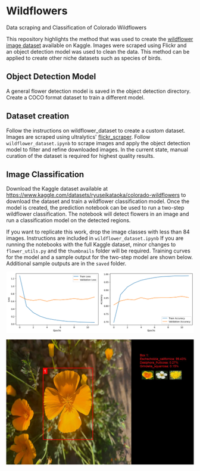 # Wildflowers
Data scraping and Classification of Colorado Wildflowers

This repository highlights the method that was used to create the [wildflower image dataset](https://www.kaggle.com/datasets/ryuseikataoka/colorado-wildflowers) available on Kaggle. Images were scraped using Flickr and an object detection model was used to clean the data. This method can be applied to create other niche datasets such as species of birds. 

## Object Detection Model
A general flower detection model is saved in the object detection directory. Create a COCO format dataset to train a different model.

## Dataset creation
Follow the instructions on wildflower_dataset to create a custom dataset. Images are scraped using ultralytics' [flickr_scraper](https://github.com/ultralytics/flickr_scraper). Follow `wildflower_dataset.ipynb` to scrape images and apply the object detection model to filter and refine downloaded images. In the current state, manual curation of the dataset is required for highest quality results. 

## Image Classification
Download the Kaggle dataset available at https://www.kaggle.com/datasets/ryuseikataoka/colorado-wildflowers to download the dataset and train a wildflower classification model. Once the model is created, the prediction notebook can be used to run a two-step wildflower classification. The notebook will detect flowers in an image and run a classification model on the detected regions. 

If you want to replicate this work, drop the image classes with less than 84 images. Instructions are included in `wildflower_dataset.ipynb` If you are running the notebooks with the full Kaggle dataset, minor changes to `flower_utils.py` and the `thumbnails` folder will be required. Training curves for the model and a sample output for the two-step model are shown below. Additional sample outputs are in the `saved` folder.

![Alt text](/utils/training%20curves.png?raw=true "Training Curves")


![Alt text](/saved/V2/20230620_183019.jpg?raw=true "Sample Prediction Output")
